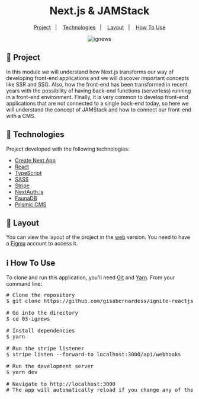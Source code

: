 <h1 align="center">
  Next.js & JAMStack
</h1>

<p align="center">
  <a href="#-project">Project</a>&nbsp;&nbsp;&nbsp;|&nbsp;&nbsp;&nbsp;
  <a href="#-technologies">Technologies</a>&nbsp;&nbsp;&nbsp;|&nbsp;&nbsp;&nbsp;
  <a href="#-layout">Layout</a>&nbsp;&nbsp;&nbsp;|&nbsp;&nbsp;&nbsp;
  <a href="#-how-to-use">How To Use</a>
</p>

<p align="center">
  <img alt="ignews" src="https://github.com/gisabernardess/ignite-reactjs/blob/main/03-ignews/.github/ignews.png">
</p>

## 💬 Project

In this module we will understand how Next.js transforms our way of developing front-end applications and we will discover important concepts like SSR and SSG.
Also, how the front-end has been transformed in recent years with the possibility of having back-end functions (serverless) running in a front-end environment.
Finally, it is very common to develop front-end applications that are not connected to a single back-end today, so here we will understand the concept of JAMStack and how to connect our front-end with a CMS.

## 🚀 Technologies

Project developed with the following technologies:

- [Create Next App](https://nextjs.org/docs/api-reference/create-next-app)
- [React](https://reactjs.org)
- [TypeScript](https://www.typescriptlang.org/)
- [SASS](https://sass-lang.com/)
- [Stripe](https://stripe.com/en-br)
- [NextAuth.js](https://next-auth.js.org/)
- [FaunaDB](https://fauna.com/)
- [Prismic CMS](https://prismic.io/)

## 🔖 Layout

You can view the layout of the project in the [web](https://www.figma.com/file/uaTSqvL5NdaczciSXPLFhi/ig.news?node-id=0%3A1) version. You need to have a [Figma](https://www.figma.com/) account to access it.

## ℹ️ How To Use

To clone and run this application, you'll need [Git](https://git-scm.com) and [Yarn](https://legacy.yarnpkg.com). From your command line:

<div class="highlight highlight-source-shell">
<pre><span class="pl-c"><span class="pl-c">#</span> Clone the repository</span>
$ git clone https://github.com/gisabernardess/ignite-reactjs.git <br/>
<span class="pl-c"><span class="pl-c">#</span> Go into the directory</span>
$ <span class="pl-c1">cd</span> 03-ignews <br/>
<span class="pl-c"><span class="pl-c">#</span> Install dependencies</span>
$ yarn <br/>
<span class="pl-c"><span class="pl-c">#</span> Run the stripe listener</span>
$ stripe listen --forward-to localhost:3000/api/webhooks <br/>
<span class="pl-c"><span class="pl-c">#</span> Run the development server</span>
$ yarn dev <br/>
<span class="pl-c"><span class="pl-c">#</span> Navigate to http://localhost:3000</span>
<span class="pl-c"><span class="pl-c">#</span> The app will automatically reload if you change any of the source files.</span></pre>
</div>
